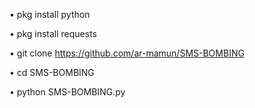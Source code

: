 • pkg install python

• pkg install requests

• git clone https://github.com/ar-mamun/SMS-BOMBING

• cd SMS-BOMBING

• python SMS-BOMBING.py
